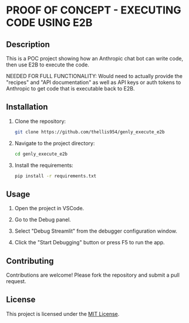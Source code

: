 # PROOF OF CONCEPT - EXECUTING CODE USING E2B

## Description

This is a POC project showing how an Anthropic chat bot can write code, then use E2B to execute the code.  

NEEDED FOR FULL FUNCTIONALITY: Would need to actually provide the "recipes" and "API documentation" as well as API keys or auth tokens to Anthropic to get code that is executable back to E2B.

## Installation

1. Clone the repository:

    ```bash
    git clone https://github.com/thellis954/genly_execute_e2b
    ```

2. Navigate to the project directory:

    ```bash
    cd genly_execute_e2b
    ```

3. Install the requirements:

    ```bash
    pip install -r requirements.txt
    ```

## Usage

1. Open the project in VSCode.

2. Go to the Debug panel.

3. Select "Debug Streamlit" from the debugger configuration window.

4. Click the "Start Debugging" button or press F5 to run the app.

## Contributing

Contributions are welcome! Please fork the repository and submit a pull request.

## License

This project is licensed under the [MIT License](LICENSE).